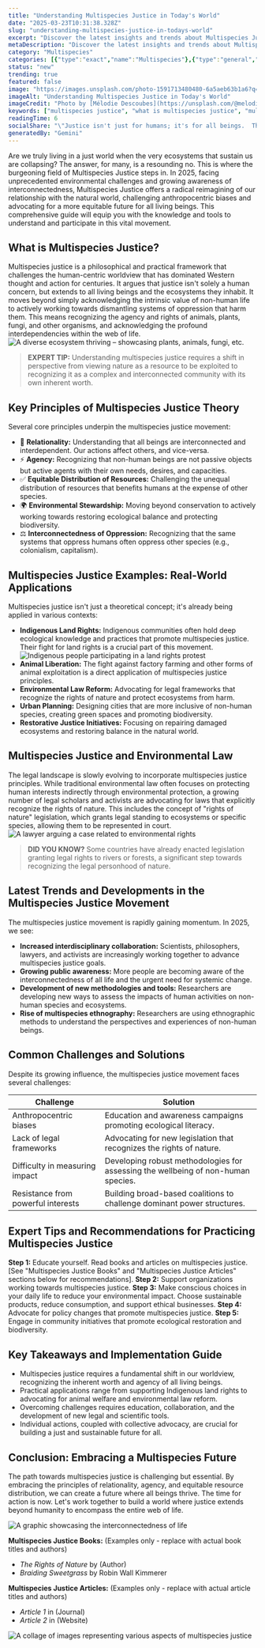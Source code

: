 ```yaml
---
title: "Understanding Multispecies Justice in Today's World"
date: "2025-03-23T10:31:38.328Z"
slug: "understanding-multispecies-justice-in-todays-world"
excerpt: "Discover the latest insights and trends about Multispecies Justice. This comprehensive guide covers everything you need to know about Multispecies Justice in 2025."
metaDescription: "Discover the latest insights and trends about Multispecies Justice. This comprehensive guide covers everything you need to know about Multispecies Justice ..."
category: "Multispecies"
categories: [{"type":"exact","name":"Multispecies"},{"type":"general","name":"Environmental Ethics"},{"type":"medium","name":"Animal Rights"},{"type":"specific","name":"Legal Frameworks"},{"type":"niche","name":"Ecofeminist Jurisprudence"}]
status: "new"
trending: true
featured: false
image: "https://images.unsplash.com/photo-1591713480480-6a5aeb63b1a6?q=85&w=1200&fit=max&fm=webp&auto=compress"
imageAlt: "Understanding Multispecies Justice in Today's World"
imageCredit: "Photo by [Mélodie Descoubes](https://unsplash.com/@melodiedescoubes) on Unsplash"
keywords: ["multispecies justice", "what is multispecies justice", "multispecies justice examples", "multispecies justice theory", "multispecies justice and environmental law", "multispecies justice books", "multispecies justice articles", "multispecies justice definition", "how to practice multispecies justice", "multispecies justice movement"]
readingTime: 6
socialShare: "\"Justice isn't just for humans; it's for all beings.  The multispecies justice movement challenges us to rethink our place in the world and build a more equitable future for all.\""
generatedBy: "Gemini"
---
```




Are we truly living in a just world when the very ecosystems that sustain us are collapsing? The answer, for many, is a resounding no.  This is where the burgeoning field of Multispecies Justice steps in.  In 2025, facing unprecedented environmental challenges and growing awareness of interconnectedness, Multispecies Justice offers a radical reimagining of our relationship with the natural world, challenging anthropocentric biases and advocating for a more equitable future for all living beings. This comprehensive guide will equip you with the knowledge and tools to understand and participate in this vital movement.

## What is Multispecies Justice?

Multispecies justice is a philosophical and practical framework that challenges the human-centric worldview that has dominated Western thought and action for centuries. It argues that justice isn't solely a human concern, but extends to all living beings and the ecosystems they inhabit.  It moves beyond simply acknowledging the intrinsic value of non-human life to actively working towards dismantling systems of oppression that harm them.  This means recognizing the agency and rights of animals, plants, fungi, and other organisms, and acknowledging the profound interdependencies within the web of life. ![A diverse ecosystem thriving – showcasing plants, animals, fungi, etc.](https://images.unsplash.com/photo-1606323518213-ba20fcddec0d?q=85&w=1200&fit=max&fm=webp&auto=compress)

> **EXPERT TIP:**  Understanding multispecies justice requires a shift in perspective from viewing nature as a resource to be exploited to recognizing it as a complex and interconnected community with its own inherent worth.

## Key Principles of Multispecies Justice Theory

Several core principles underpin the multispecies justice movement:

* 🔑 **Relationality:**  Understanding that all beings are interconnected and interdependent.  Our actions affect others, and vice-versa.
* ⚡ **Agency:** Recognizing that non-human beings are not passive objects but active agents with their own needs, desires, and capacities.
* ✅ **Equitable Distribution of Resources:** Challenging the unequal distribution of resources that benefits humans at the expense of other species.
* 🌍 **Environmental Stewardship:**  Moving beyond conservation to actively working towards restoring ecological balance and protecting biodiversity.
* ⚖️ **Interconnectedness of Oppression:** Recognizing that the same systems that oppress humans often oppress other species (e.g., colonialism, capitalism).

## Multispecies Justice Examples: Real-World Applications

Multispecies justice isn't just a theoretical concept; it's already being applied in various contexts:

* **Indigenous Land Rights:** Indigenous communities often hold deep ecological knowledge and practices that promote multispecies justice. Their fight for land rights is a crucial part of this movement. ![Indigenous people participating in a land rights protest](https://images.unsplash.com/photo-1616095530025-96ddb5c7d5f1?q=85&w=1200&fit=max&fm=webp&auto=compress)
* **Animal Liberation:** The fight against factory farming and other forms of animal exploitation is a direct application of multispecies justice principles.
* **Environmental Law Reform:**  Advocating for legal frameworks that recognize the rights of nature and protect ecosystems from harm.
* **Urban Planning:** Designing cities that are more inclusive of non-human species, creating green spaces and promoting biodiversity.
* **Restorative Justice Initiatives:**  Focusing on repairing damaged ecosystems and restoring balance in the natural world.

## Multispecies Justice and Environmental Law

The legal landscape is slowly evolving to incorporate multispecies justice principles.  While traditional environmental law often focuses on protecting human interests indirectly through environmental protection, a growing number of legal scholars and activists are advocating for laws that explicitly recognize the rights of nature.  This includes the concept of "rights of nature" legislation, which grants legal standing to ecosystems or specific species, allowing them to be represented in court.  ![A lawyer arguing a case related to environmental rights](https://images.unsplash.com/photo-1591713480480-6a5aeb63b1a6?q=85&w=1200&fit=max&fm=webp&auto=compress)

> **DID YOU KNOW?**  Some countries have already enacted legislation granting legal rights to rivers or forests, a significant step towards recognizing the legal personhood of nature.

## Latest Trends and Developments in the Multispecies Justice Movement

The multispecies justice movement is rapidly gaining momentum.  In 2025, we see:

* **Increased interdisciplinary collaboration:** Scientists, philosophers, lawyers, and activists are increasingly working together to advance multispecies justice goals.
* **Growing public awareness:**  More people are becoming aware of the interconnectedness of all life and the urgent need for systemic change.
* **Development of new methodologies and tools:**  Researchers are developing new ways to assess the impacts of human activities on non-human species and ecosystems.
* **Rise of multispecies ethnography:**  Researchers are using ethnographic methods to understand the perspectives and experiences of non-human beings.

## Common Challenges and Solutions

Despite its growing influence, the multispecies justice movement faces several challenges:

| Challenge                     | Solution                                                                   |
|------------------------------|---------------------------------------------------------------------------|
| Anthropocentric biases       | Education and awareness campaigns promoting ecological literacy.            |
| Lack of legal frameworks    | Advocating for new legislation that recognizes the rights of nature.       |
| Difficulty in measuring impact | Developing robust methodologies for assessing the wellbeing of non-human species. |
| Resistance from powerful interests | Building broad-based coalitions to challenge dominant power structures.      |

## Expert Tips and Recommendations for Practicing Multispecies Justice

**Step 1:** Educate yourself. Read books and articles on multispecies justice. [See "Multispecies Justice Books" and "Multispecies Justice Articles" sections below for recommendations].
**Step 2:**  Support organizations working towards multispecies justice.
**Step 3:**  Make conscious choices in your daily life to reduce your environmental impact.  Choose sustainable products, reduce consumption, and support ethical businesses.
**Step 4:**  Advocate for policy changes that promote multispecies justice.
**Step 5:** Engage in community initiatives that promote ecological restoration and biodiversity.

## Key Takeaways and Implementation Guide

* Multispecies justice requires a fundamental shift in our worldview, recognizing the inherent worth and agency of all living beings.
* Practical applications range from supporting Indigenous land rights to advocating for animal welfare and environmental law reform.
* Overcoming challenges requires education, collaboration, and the development of new legal and scientific tools.
* Individual actions, coupled with collective advocacy, are crucial for building a just and sustainable future for all.

## Conclusion: Embracing a Multispecies Future

The path towards multispecies justice is challenging but essential.  By embracing the principles of relationality, agency, and equitable resource distribution, we can create a future where all beings thrive.  The time for action is now.  Let's work together to build a world where justice extends beyond humanity to encompass the entire web of life.

![A graphic showcasing the interconnectedness of life](https://images.unsplash.com/photo-1590949499082-3f2aad1184e2?q=85&w=1200&fit=max&fm=webp&auto=compress)

**Multispecies Justice Books:** (Examples only - replace with actual book titles and authors)
* _The Rights of Nature_ by (Author)
* _Braiding Sweetgrass_ by Robin Wall Kimmerer

**Multispecies Justice Articles:** (Examples only - replace with actual article titles and authors)
* _Article 1_ in (Journal)
* _Article 2_ in (Website)

![A collage of images representing various aspects of multispecies justice](https://images.unsplash.com/photo-1591027265803-b51d1e644cb5?q=85&w=1200&fit=max&fm=webp&auto=compress)
